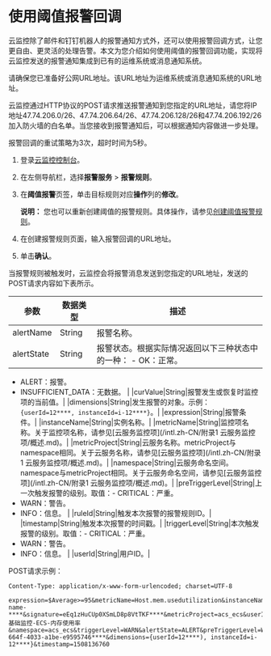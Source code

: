 # 使用阈值报警回调

云监控除了邮件和钉钉机器人的报警通知方式外，还可以使用报警回调方式，让您更自由、更灵活的处理告警。本文为您介绍如何使用阈值的报警回调功能，实现将云监控发送的报警通知集成到已有的运维系统或消息通知系统。

请确保您已准备好公网URL地址。该URL地址为运维系统或消息通知系统的URL地址。

云监控通过HTTP协议的POST请求推送报警通知到您指定的URL地址，请您将IP地址47.74.206.0/26、47.74.206.64/26、47.74.206.128/26和47.74.206.192/26加入防火墙的白名单。当您接收到报警通知后，可以根据通知内容做进一步处理。

报警回调的重试策略为3次，超时时间为5秒。

1.  登录[云监控控制台](https://cms-intl.console.aliyun.com)。

2.  在左侧导航栏，选择**报警服务** \> **报警规则**。

3.  在**阈值报警**页签，单击目标规则对应**操作**列的**修改**。

    **说明：** 您也可以重新创建阈值的报警规则。具体操作，请参见[创建阈值报警规则](/intl.zh-CN/报警服务/报警规则/创建阈值报警规则.md)。

4.  在创建报警规则页面，输入报警回调的URL地址。

5.  单击**确认**。


当报警规则被触发时，云监控会将报警消息发送到您指定的URL地址，发送的POST请求内容如下表所示。

|参数|数据类型|描述|
|--|----|--|
|alertName|String|报警名称。|
|alertState|String|报警状态。根据实际情况返回以下三种状态中的一种： -   OK：正常。
-   ALERT：报警。
-   INSUFFICIENT\_DATA：无数据。 |
|curValue|String|报警发生或恢复时监控项的当前值。|
|dimensions|String|发生报警的对象。示例：`{userId=12****, instanceId=i-12****}`。|
|expression|String|报警条件。|
|instanceName|String|实例名称。|
|metricName|String|监控项名称。关于监控项名称，请参见[云服务监控项](/intl.zh-CN/附录1 云服务监控项/概述.md)。|
|metricProject|String|云服务名称。metricProject与namespace相同。关于云服务名称，请参见[云服务监控项](/intl.zh-CN/附录1 云服务监控项/概述.md)。|
|namespace|String|云服务命名空间。namespace与metricProject相同。关于云服务命名空间，请参见[云服务监控项](/intl.zh-CN/附录1 云服务监控项/概述.md)。|
|preTriggerLevel|String|上一次触发报警的级别。取值：-   CRITICAL：严重。
-   WARN：警告。
-   INFO：信息。 |
|ruleId|String|触发本次报警的报警规则ID。|
|timestamp|String|触发本次报警的时间戳。|
|triggerLevel|String|本次触发报警的级别。取值：-   CRITICAL：严重。
-   WARN：警告。
-   INFO：信息。 |
|userId|String|用户ID。|

POST请求示例：

```
Content-Type: application/x-www-form-urlencoded; charset=UTF-8

expression=$Average>=95&metricName=Host.mem.usedutilization&instanceName=instance-name-****&signature=eEq1zHuCUp0XSmLD8p8VtTKF****&metricProject=acs_ecs&userId=12****&curValue=97.39&alertName=基础监控-ECS-内存使用率&namespace=acs_ecs&triggerLevel=WARN&alertState=ALERT&preTriggerLevel=WARN&ruleId=applyTemplateee147e59-664f-4033-a1be-e9595746****&dimensions={userId=12****), instanceId=i-12****}&timestamp=1508136760
```

